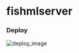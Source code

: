 # fishmlserver

### Deploy
![deploy_image](https://private-user-images.githubusercontent.com/134017660/362965646-aa0556f8-1873-4adc-af03-69b0a1a69eb4.png?jwt=eyJhbGciOiJIUzI1NiIsInR5cCI6IkpXVCJ9.eyJpc3MiOiJnaXRodWIuY29tIiwiYXVkIjoicmF3LmdpdGh1YnVzZXJjb250ZW50LmNvbSIsImtleSI6ImtleTUiLCJleHAiOjE3MjQ5ODM5NjcsIm5iZiI6MTcyNDk4MzY2NywicGF0aCI6Ii8xMzQwMTc2NjAvMzYyOTY1NjQ2LWFhMDU1NmY4LTE4NzMtNGFkYy1hZjAzLTY5YjBhMWE2OWViNC5wbmc_WC1BbXotQWxnb3JpdGhtPUFXUzQtSE1BQy1TSEEyNTYmWC1BbXotQ3JlZGVudGlhbD1BS0lBVkNPRFlMU0E1M1BRSzRaQSUyRjIwMjQwODMwJTJGdXMtZWFzdC0xJTJGczMlMkZhd3M0X3JlcXVlc3QmWC1BbXotRGF0ZT0yMDI0MDgzMFQwMjA3NDdaJlgtQW16LUV4cGlyZXM9MzAwJlgtQW16LVNpZ25hdHVyZT04YjU1MmM1ZDViMjAxYzBkYzQ3YTg5NTA4ZjY0MjMxM2FiOWU4M2Q1ZGJlMGY4MmNhNjBjM2VjOWVlZGNhOTc0JlgtQW16LVNpZ25lZEhlYWRlcnM9aG9zdCZhY3Rvcl9pZD0wJmtleV9pZD0wJnJlcG9faWQ9MCJ9.3j3F-hJjx9L1tajKo60H4coerRKR-5rYruds72xyIDw)


